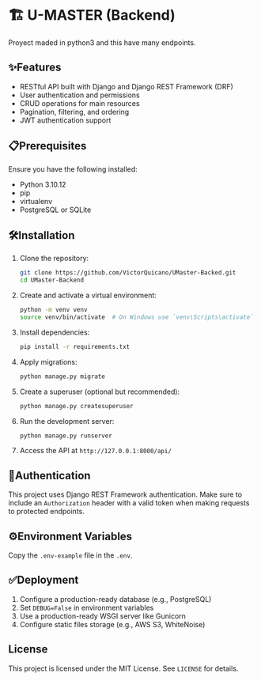 # 🏗️ U-MASTER (Backend)

Proyect maded in python3 and this have many endpoints.

## ✨Features

- RESTful API built with Django and Django REST Framework (DRF)
- User authentication and permissions
- CRUD operations for main resources
- Pagination, filtering, and ordering
- JWT authentication support

## 📋Prerequisites

Ensure you have the following installed:

- Python 3.10.12
- pip
- virtualenv
- PostgreSQL or SQLite

## 🛠️Installation

1. Clone the repository:
   ```bash
   git clone https://github.com/VictorQuicano/UMaster-Backed.git
   cd UMaster-Backend
   ```
2. Create and activate a virtual environment:
   ```bash
   python -m venv venv
   source venv/bin/activate  # On Windows use `venv\Scripts\activate`
   ```
3. Install dependencies:
   ```bash
   pip install -r requirements.txt
   ```
4. Apply migrations:
   ```bash
   python manage.py migrate
   ```
5. Create a superuser (optional but recommended):
   ```bash
   python manage.py createsuperuser
   ```
6. Run the development server:
   ```bash
   python manage.py runserver
   ```
7. Access the API at `http://127.0.0.1:8000/api/`

## 🔑Authentication

This project uses Django REST Framework authentication. Make sure to include an `Authorization` header with a valid token when making requests to protected endpoints.

## ⚙️Environment Variables

Copy the `.env-example` file in the `.env`.

## ✅Deployment

1. Configure a production-ready database (e.g., PostgreSQL)
2. Set `DEBUG=False` in environment variables
3. Use a production-ready WSGI server like Gunicorn
4. Configure static files storage (e.g., AWS S3, WhiteNoise)

## License

This project is licensed under the MIT License. See `LICENSE` for details.
